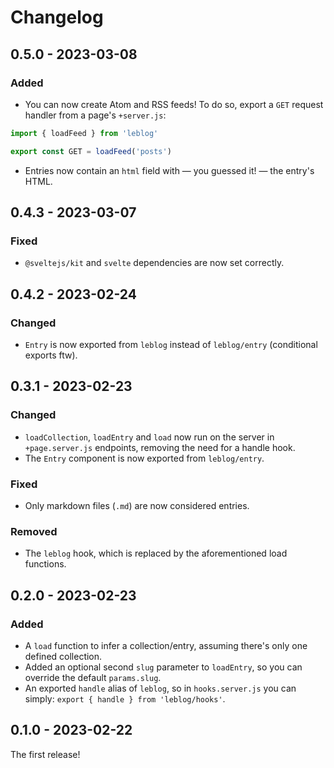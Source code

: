 # Changelog

## 0.5.0 - 2023-03-08

### Added

- You can now create Atom and RSS feeds! To do so, export a `GET` request handler from a page's `+server.js`:

```js
import { loadFeed } from 'leblog'

export const GET = loadFeed('posts')
```

- Entries now contain an `html` field with — you guessed it! — the entry's HTML.

## 0.4.3 - 2023-03-07

### Fixed

- `@sveltejs/kit` and `svelte` dependencies are now set correctly.

## 0.4.2 - 2023-02-24

### Changed

- `Entry` is now exported from `leblog` instead of `leblog/entry` (conditional exports ftw).

## 0.3.1 - 2023-02-23

### Changed

- `loadCollection`, `loadEntry` and `load` now run on the server in `+page.server.js` endpoints, removing the need for a handle hook.
- The `Entry` component is now exported from `leblog/entry`.

### Fixed

- Only markdown files (`.md`) are now considered entries.

### Removed

- The `leblog` hook, which is replaced by the aforementioned load functions.

## 0.2.0 - 2023-02-23

### Added

- A `load` function to infer a collection/entry, assuming there's only one defined collection.
- Added an optional second `slug` parameter to `loadEntry`, so you can override the default `params.slug`.
- An exported `handle` alias of `leblog`, so in `hooks.server.js` you can simply: `export { handle } from 'leblog/hooks'`.

## 0.1.0 - 2023-02-22

The first release!
